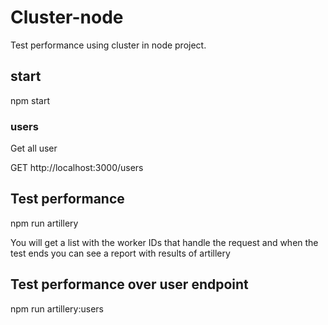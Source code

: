 # Cluster-node

Test performance using cluster in node project.

## start

npm start

### users

Get all user

GET http://localhost:3000/users

## Test performance 

npm run artillery


You will get a list with the worker IDs that handle the request and when the test ends you can see a report with results of artillery


## Test performance over user endpoint 

npm run artillery:users




